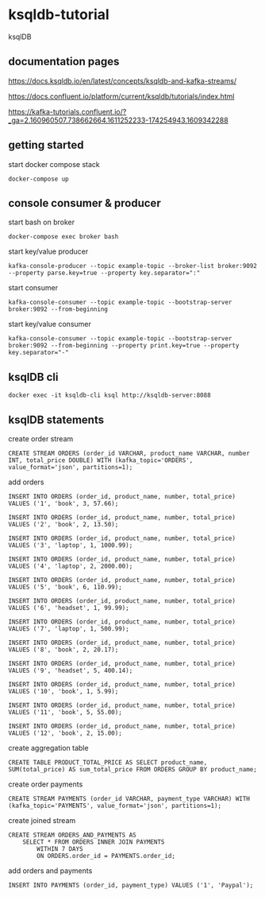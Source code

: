 # ksqldb-tutorial
ksqlDB

## documentation pages

https://docs.ksqldb.io/en/latest/concepts/ksqldb-and-kafka-streams/

https://docs.confluent.io/platform/current/ksqldb/tutorials/index.html

https://kafka-tutorials.confluent.io/?_ga=2.160960507.738662664.1611252233-174254943.1609342288

## getting started

start docker compose stack

`docker-compose up`

## console consumer & producer

start bash on broker

`docker-compose exec broker bash`

start key/value producer

`kafka-console-producer --topic example-topic --broker-list broker:9092 --property parse.key=true --property key.separator=":"`

start consumer

`kafka-console-consumer --topic example-topic --bootstrap-server broker:9092 --from-beginning`

start key/value consumer

`kafka-console-consumer --topic example-topic --bootstrap-server broker:9092 --from-beginning --property print.key=true --property key.separator="-"`

## ksqlDB cli

`docker exec -it ksqldb-cli ksql http://ksqldb-server:8088`

## ksqlDB statements

create order stream

```
CREATE STREAM ORDERS (order_id VARCHAR, product_name VARCHAR, number INT, total_price DOUBLE) WITH (kafka_topic='ORDERS', value_format='json', partitions=1);
```

add orders

```
INSERT INTO ORDERS (order_id, product_name, number, total_price) VALUES ('1', 'book', 3, 57.66);
	
INSERT INTO ORDERS (order_id, product_name, number, total_price) VALUES ('2', 'book', 2, 13.50);
	
INSERT INTO ORDERS (order_id, product_name, number, total_price) VALUES ('3', 'laptop', 1, 1000.99);
	
INSERT INTO ORDERS (order_id, product_name, number, total_price) VALUES ('4', 'laptop', 2, 2000.00);
	
INSERT INTO ORDERS (order_id, product_name, number, total_price) VALUES ('5', 'book', 6, 110.99);

INSERT INTO ORDERS (order_id, product_name, number, total_price) VALUES ('6', 'headset', 1, 99.99);
	
INSERT INTO ORDERS (order_id, product_name, number, total_price) VALUES ('7', 'laptop', 1, 500.99);
	
INSERT INTO ORDERS (order_id, product_name, number, total_price) VALUES ('8', 'book', 2, 20.17);

INSERT INTO ORDERS (order_id, product_name, number, total_price) VALUES ('9', 'headset', 5, 400.14);
	
INSERT INTO ORDERS (order_id, product_name, number, total_price) VALUES ('10', 'book', 1, 5.99);
	
INSERT INTO ORDERS (order_id, product_name, number, total_price) VALUES ('11', 'book', 5, 55.00);

INSERT INTO ORDERS (order_id, product_name, number, total_price) VALUES ('12', 'book', 2, 15.00);
```

create aggregation table

```
CREATE TABLE PRODUCT_TOTAL_PRICE AS SELECT product_name, SUM(total_price) AS sum_total_price FROM ORDERS GROUP BY product_name;
```
	
create order payments

```
CREATE STREAM PAYMENTS (order_id VARCHAR, payment_type VARCHAR) WITH (kafka_topic='PAYMENTS', value_format='json', partitions=1);
```
	
create joined stream

```	
CREATE STREAM ORDERS_AND_PAYMENTS AS
    SELECT * FROM ORDERS INNER JOIN PAYMENTS 
		WITHIN 7 DAYS 
		ON ORDERS.order_id = PAYMENTS.order_id;
```
		
add orders and payments

```
INSERT INTO PAYMENTS (order_id, payment_type) VALUES ('1', 'Paypal');
```
   
